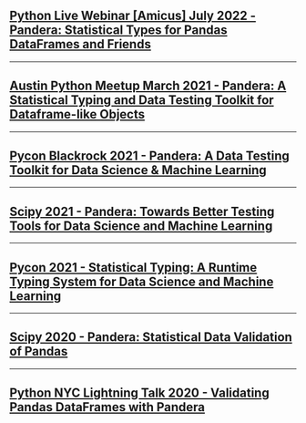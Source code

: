 <link rel="stylesheet" href="assets/css/custom.css">


## [Python Live Webinar [Amicus] July 2022 - Pandera: Statistical Types for Pandas DataFrames and Friends](slides/20220728_python_live_webinar_amicus.slides.html)

---

## [Austin Python Meetup March 2021 - Pandera: A Statistical Typing and Data Testing Toolkit for Dataframe-like Objects](slides/20220309_austin_python_meetup.slides.html)

---

## [Pycon Blackrock 2021 - Pandera: A Data Testing Toolkit for Data Science & Machine Learning](slides/20211122_pycon_blackrock_data_testing.slides.html)

---

## [Scipy 2021 - Pandera: Towards Better Testing Tools for Data Science and Machine Learning](slides/20210716_scipy_data_testing.slides.html)

---

## [Pycon 2021 - Statistical Typing: A Runtime Typing System for Data Science and Machine Learning](slides/20210515_pycon_statistical_typing.slides.html)

---

## [Scipy 2020 - Pandera: Statistical Data Validation of Pandas](slides/20200505_scipy_conference.slides.html)


---

## [Python NYC Lightning Talk 2020 - Validating Pandas DataFrames with Pandera](slides/20200505_scipy_conference.slides.html)
